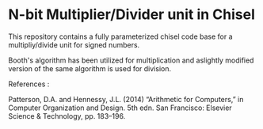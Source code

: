 # N-bit Multiplier/Divider unit in Chisel

This repository contains a fully parameterized chisel code base for a multipliy/divide unit for signed numbers. 

Booth's algorithm has been utilized for multiplication and aslightly modified version of the same algorithm is used for division. 

References :

Patterson, D.A. and Hennessy, J.L. (2014) “Arithmetic for Computers,” in Computer Organization and Design. 5th edn. San Francisco: Elsevier Science &amp; Technology, pp. 183–196. 
